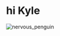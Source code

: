 # hi Kyle

![nervous_penguin](https://github.com/kylereagan/.github/assets/59704103/e36e8536-5656-43a6-af89-c6f89ad16115)
